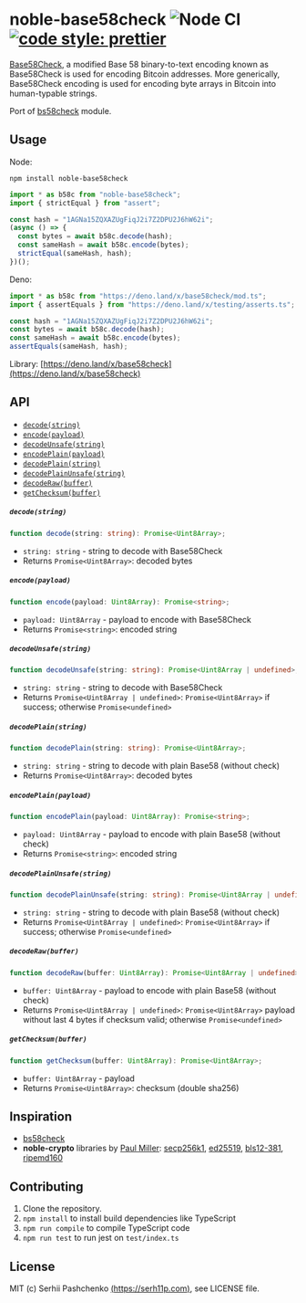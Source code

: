 # noble-base58check ![Node CI](https://github.com/serh11p/noble-base58check/workflows/Node%20CI/badge.svg) [![code style: prettier](https://img.shields.io/badge/code_style-prettier-ff69b4.svg?style=flat-square)](https://github.com/prettier/prettier)

[Base58Check](https://en.bitcoin.it/wiki/Base58Check_encoding), a modified Base 58 binary-to-text encoding known as Base58Check is used for encoding Bitcoin addresses. More generically, Base58Check encoding is used for encoding byte arrays in Bitcoin into human-typable strings.

Port of [bs58check](https://www.npmjs.com/package/bs58check) module.

## Usage

Node:

```
npm install noble-base58check
```

```js
import * as b58c from "noble-base58check";
import { strictEqual } from "assert";

const hash = "1AGNa15ZQXAZUgFiqJ2i7Z2DPU2J6hW62i";
(async () => {
  const bytes = await b58c.decode(hash);
  const sameHash = await b58c.encode(bytes);
  strictEqual(sameHash, hash);
})();
```

Deno:

```typescript
import * as b58c from "https://deno.land/x/base58check/mod.ts";
import { assertEquals } from "https://deno.land/x/testing/asserts.ts";

const hash = "1AGNa15ZQXAZUgFiqJ2i7Z2DPU2J6hW62i";
const bytes = await b58c.decode(hash);
const sameHash = await b58c.encode(bytes);
assertEquals(sameHash, hash);
```

Library: [https://deno.land/x/base58check](https://deno.land/x/base58check)

## API

- [`decode(string)`](#decodestring)
- [`encode(payload)`](#encodepayload)
- [`decodeUnsafe(string)`](#decodeunsafestring)
- [`encodePlain(payload)`](#encodeplainpayload)
- [`decodePlain(string)`](#decodeplainstring)
- [`decodePlainUnsafe(string)`](#decodeplainunsafestring)
- [`decodeRaw(buffer)`](#decoderawbuffer)
- [`getChecksum(buffer)`](#getchecksumbuffer)

##### `decode(string)`

```typescript
function decode(string: string): Promise<Uint8Array>;
```

- `string: string` - string to decode with Base58Check
- Returns `Promise<Uint8Array>`: decoded bytes

##### `encode(payload)`

```typescript
function encode(payload: Uint8Array): Promise<string>;
```

- `payload: Uint8Array` - payload to encode with Base58Check
- Returns `Promise<string>`: encoded string

##### `decodeUnsafe(string)`

```typescript
function decodeUnsafe(string: string): Promise<Uint8Array | undefined>;
```

- `string: string` - string to decode with Base58Check
- Returns `Promise<Uint8Array | undefined>`: `Promise<Uint8Array>` if success; otherwise `Promise<undefined>`

##### `decodePlain(string)`

```typescript
function decodePlain(string: string): Promise<Uint8Array>;
```

- `string: string` - string to decode with plain Base58 (without check)
- Returns `Promise<Uint8Array>`: decoded bytes

##### `encodePlain(payload)`

```typescript
function encodePlain(payload: Uint8Array): Promise<string>;
```

- `payload: Uint8Array` - payload to encode with plain Base58 (without check)
- Returns `Promise<string>`: encoded string

##### `decodePlainUnsafe(string)`

```typescript
function decodePlainUnsafe(string: string): Promise<Uint8Array | undefined>;
```

- `string: string` - string to decode with plain Base58 (without check)
- Returns `Promise<Uint8Array | undefined>`: `Promise<Uint8Array>` if success; otherwise `Promise<undefined>`

##### `decodeRaw(buffer)`

```typescript
function decodeRaw(buffer: Uint8Array): Promise<Uint8Array | undefined>;
```

- `buffer: Uint8Array` - payload to encode with plain Base58 (without check)
- Returns `Promise<Uint8Array | undefined>`: `Promise<Uint8Array>` payload without last 4 bytes if checksum valid; otherwise `Promise<undefined>`

##### `getChecksum(buffer)`

```typescript
function getChecksum(buffer: Uint8Array): Promise<Uint8Array>;
```

- `buffer: Uint8Array` - payload
- Returns `Promise<Uint8Array>`: checksum (double sha256)

## Inspiration

- [bs58check](https://github.com/bitcoinjs/bs58check)
- **noble-crypto** libraries by [Paul Miller](https://github.com/paulmillr):
  [secp256k1](https://github.com/paulmillr/noble-secp256k1),
  [ed25519](https://github.com/paulmillr/noble-ed25519),
  [bls12-381](https://github.com/paulmillr/noble-bls12-381),
  [ripemd160](https://github.com/paulmillr/noble-ripemd160)

## Contributing

1. Clone the repository.
2. `npm install` to install build dependencies like TypeScript
3. `npm run compile` to compile TypeScript code
4. `npm run test` to run jest on `test/index.ts`

## License

MIT (c) Serhii Pashchenko [(https://serh11p.com)](https://serh11p.com), see LICENSE file.
